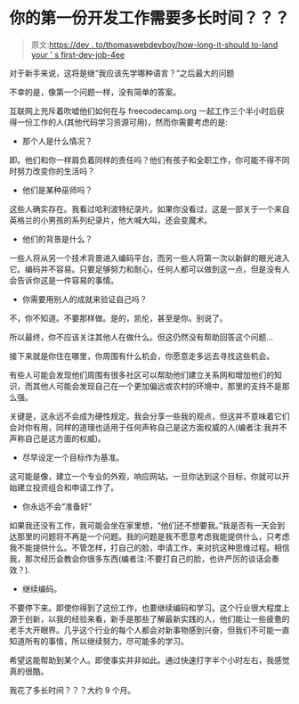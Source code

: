# 你的第一份开发工作需要多长时间？？？

> 原文:[https://dev . to/thomaswebdevboy/how-long-it-should to-land your ' s first-dev-job-4ee](https://dev.to/thomaswebdevboy/how-long-should-it-take-to-land-your-first-dev-job-4ee)

对于新手来说，这将是继“我应该先学哪种语言？”之后最大的问题

不幸的是，像第一个问题一样，没有简单的答案。

互联网上充斥着吹嘘他们如何在与 freecodecamp.org 一起工作三个半小时后获得一份工作的人(其他代码学习资源可用)，然而你需要考虑的是:

*   那个人是什么情况？

即。他们和你一样肩负着同样的责任吗？他们有孩子和全职工作，你可能不得不同时努力改变你的生活吗？

*   他们是某种巫师吗？

这些人确实存在。我看过哈利波特纪录片。如果你没看过，这是一部关于一个来自英格兰的小男孩的系列纪录片，他大喊大叫，还会变魔术。

*   他们的背景是什么？

一些人将从另一个技术背景进入编码平台，而另一些人将第一次以新鲜的眼光进入它。编码并不容易。只要足够努力和耐心，任何人都可以做到这一点，但是没有人会告诉你这是一件容易的事情。

*   你需要用别人的成就来验证自己吗？

不，你不知道。不要那样做。是的，凯伦，甚至是你。别说了。

所以最终，你不应该关注其他人在做什么。但这仍然没有帮助回答这个问题...

接下来就是你住在哪里，你周围有什么机会，你愿意走多远去寻找这些机会。

有些人可能会发现他们周围有很多社区可以帮助他们建立关系网和增加他们的知识，而其他人可能会发现自己在一个更加偏远或农村的环境中，那里的支持不是那么强。

关键是，这永远不会成为硬性规定。我会分享一些我的观点，但这并不意味着它们会对你有用，同样的道理也适用于任何声称自己是这方面权威的人(编者注:我并不声称自己是这方面的权威)。

*   尽早设定一个目标作为基准。

这可能是像，建立一个专业的外观，响应网站。一旦你达到这个目标，你就可以开始建立投资组合和申请工作了。

*   你永远不会“准备好”

如果我还没有工作，我可能会坐在家里想，“他们还不想要我。”我是否有一天会到达那里的问题将不再是一个问题。我的问题是我不愿意考虑我能提供什么，只考虑我不能提供什么。不管怎样，打自己的脸，申请工作，来对抗这种思维过程。相信我，那次经历会教会你很多东西(编者注:不要打自己的脸，也许严厉的谈话会奏效？).

*   继续编码。

不要停下来。即使你得到了这份工作，也要继续编码和学习。这个行业很大程度上源于创新，以我的经验来看，新手是那些了解最新实践的人，他们能让一些疲惫的老手大开眼界。几乎这个行业的每个人都会对新事物感到兴奋，但我们不可能一直知道所有的事情，所以继续努力，尽可能多的学习。

希望这能帮助到某个人。即使事实并非如此。通过快速打字半个小时左右，我感觉真的很酷。

我花了多长时间？？？大约 9 个月。